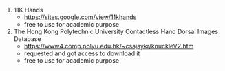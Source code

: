 1. 11K Hands
	- https://sites.google.com/view/11khands
	- free to use for academic purpose
2. The Hong Kong Polytechnic University Contactless Hand Dorsal Images Database
	- https://www4.comp.polyu.edu.hk/~csajaykr/knuckleV2.htm
	- requested and got access to download it
	- free to use for academic purpose

